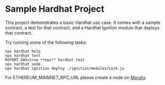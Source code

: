 # Sample Hardhat Project

This project demonstrates a basic Hardhat use case. It comes with a sample contract, a test for that contract, and a Hardhat Ignition module that deploys that contract.

Try running some of the following tasks:

```shell
npx hardhat help
npx hardhat test
REPORT_GAS=true **npx** hardhat test
npx hardhat node
npx hardhat ignition deploy ./ignition/modules/Lock.js
```

For ETHEREUM_MAINNET_RPC_URL please create a node on [Moralis](https://admin.moralis.io/)
